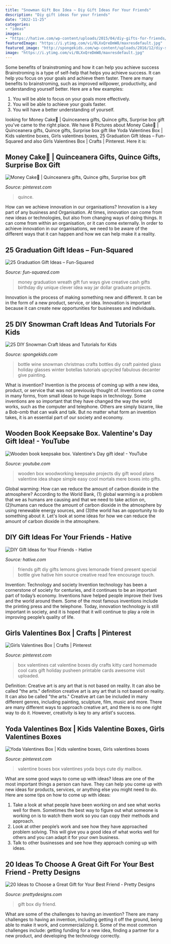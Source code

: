 ```yaml
---
title: "Snowman Gift Box Idea ~ Diy Gift Ideas For Your Friends"
description: "Diy gift ideas for your friends"
date: "2022-11-25"
categories:
- "ideas"
images:
- "https://hative.com/wp-content/uploads/2015/04/diy-gifts-for-friends/12-diy-gift-ideas-for-friends.jpg"
featuredImage: "https://i.ytimg.com/vi/0LXxQreDmW8/maxresdefault.jpg"
featured_image: "http://spongekids.com/wp-content/uploads/2016/12/diy-snowman/16-diy-snowman-crafts-for-kids.jpg"
image: "https://i.ytimg.com/vi/0LXxQreDmW8/maxresdefault.jpg"
---
```



Some benefits of brainstroming and how it can help you achieve success
Brainstroming is a type of self-help that helps you achieve success. It can help you focus on your goals and achieve them faster. There are many benefits to brainstroming, such as improved willpower, productivity, and understanding yourself better. Here are a few examples: 
1) You will be able to focus on your goals more effectively.
2) You will be able to achieve your goals faster.
3) You will have a better understanding of yourself.

	

		
looking for Money Cake🤑 | Quinceanera gifts, Quince gifts, Surprise box gift you've came to the right place. We have 8 Pictures about Money Cake🤑 | Quinceanera gifts, Quince gifts, Surprise box gift like Yoda Valentines Box | Kids valentine boxes, Girls valentines boxes, 25 Graduation Gift Ideas – Fun-Squared and also Girls Valentines Box | Crafts | Pinterest. Here it is:
		
    
## Money Cake🤑 | Quinceanera Gifts, Quince Gifts, Surprise Box Gift

<img loading=lazy src="https://i.pinimg.com/736x/c4/c1/e2/c4c1e216c3ce46eff260de1bea3e97a9.jpg" onerror="this.onerror=null;this.src='https://tse2.mm.bing.net/th?id=OIP.faQGlfKegTTAeqJLDLnRFwHaNK&amp;pid=15.1';" alt="Money Cake🤑 | Quinceanera gifts, Quince gifts, Surprise box gift">

_Source: pinterest.com_

>quince. 

	

How can we achieve innovation in our organisations?
Innovation is a key part of any business and Organisation. At times, innovation can come from new ideas or technologies, but also from changing ways of doing things. It can come from within an organisation, or it can come externally. In order to achieve innovation in our organisations, we need to be aware of the different ways that it can happen and how we can help make it a reality.

    
## 25 Graduation Gift Ideas – Fun-Squared

<img loading=lazy src="http://fun-squared.com/wp-content/uploads/2017/05/GradWreath.jpg" onerror="this.onerror=null;this.src='https://tse4.mm.bing.net/th?id=OIP.8ERIPmSt1jy2wlwWd8eCMwHaLD&amp;pid=15.1';" alt="25 Graduation Gift Ideas – Fun-Squared">

_Source: fun-squared.com_

>money graduation wreath gift fun ways give creative cash gifts birthday diy unique clever idea way jar dollar graduate projects. 

	

Innovation is the process of making something new and different. It can be in the form of a new product, service, or idea. Innovation is important because it can create new opportunities for businesses and individuals.

    
## 25 DIY Snowman Craft Ideas And Tutorials For Kids

<img loading=lazy src="http://spongekids.com/wp-content/uploads/2016/12/diy-snowman/16-diy-snowman-crafts-for-kids.jpg" onerror="this.onerror=null;this.src='https://tse2.mm.bing.net/th?id=OIP.eRwVTnvODtteZUDNbgwz9AHaRD&amp;pid=15.1';" alt="25 DIY Snowman Craft Ideas and Tutorials for Kids">

_Source: spongekids.com_

>bottle wine snowman christmas crafts bottles diy craft painted glass holiday glasses winter botellas tutorials upcycled fabulous decanter give painting. 

	

What is invention?
Invention is the process of coming up with a new idea, product, or service that was not previously thought of. Inventions can come in many forms, from small ideas to huge leaps in technology. Some inventions are so important that they have changed the way the world works, such as the computer and telephone. Others are simply bizarre, like a Bob-omb that can walk and talk. But no matter what form an invention takes, it is an essential part of our society and economy.

    
## Wooden Book Keepsake Box. Valentine&#039;s Day Gift Idea! - YouTube

<img loading=lazy src="https://i.ytimg.com/vi/0LXxQreDmW8/maxresdefault.jpg" onerror="this.onerror=null;this.src='https://tse1.mm.bing.net/th?id=OIP.yYi7EoNME4wAtlmlPeS9lAHaEK&amp;pid=15.1';" alt="Wooden book keepsake box. Valentine&#039;s Day gift idea! - YouTube">

_Source: youtube.com_

>wooden box woodworking keepsake projects diy gift wood plans valentine idea shape simple easy cool mortals mere boxes into gifts. 

	

Global warming: How can we reduce the amount of carbon dioxide in the atmosphere?
According to the World Bank, (1) global warming is a problem that we as humans are causing and that we need to take action on, (2)humans can reduce the amount of carbon dioxide in the atmosphere by using renewable energy sources, and (3)the world has an opportunity to do something about it. Let's look at some ideas for how we can reduce the amount of carbon dioxide in the atmosphere.

    
## DIY Gift Ideas For Your Friends - Hative

<img loading=lazy src="https://hative.com/wp-content/uploads/2015/04/diy-gifts-for-friends/12-diy-gift-ideas-for-friends.jpg" onerror="this.onerror=null;this.src='https://tse1.mm.bing.net/th?id=OIP.IsnBLM0mUxqOystWh_AMPgHaNi&amp;pid=15.1';" alt="DIY Gift Ideas for Your Friends - Hative">

_Source: hative.com_

>friends gift diy gifts lemons gives lemonade friend present special bottle give hative him source creative read few encourage touch. 

	

Invention: Technology and society
Invention technology has been a cornerstone of society for centuries, and it continues to be an important part of today’s economy. Inventions have helped people improve their lives and the world around them. Some of the most famous inventions include the printing press and the telephone. Today, innovation technology is still important in society, and it is hoped that it will continue to play a role in improving people’s quality of life.

    
## Girls Valentines Box | Crafts | Pinterest

<img loading=lazy src="https://s-media-cache-ak0.pinimg.com/736x/ba/f4/35/baf43559cd570fb8a2e6103d6a29449b--valentine-box-valentine-crafts.jpg" onerror="this.onerror=null;this.src='https://tse1.mm.bing.net/th?id=OIP.YcR5TUWdEaAyPjU_iXg3_QHaJ3&amp;pid=15.1';" alt="Girls Valentines Box | Crafts | Pinterest">

_Source: pinterest.com_

>box valentines cat valentine boxes diy crafts kitty card homemade cool cats gift holiday pusheen printable cards awesome visit uploaded. 

	

Definition: Creative art is any art that is not based on reality. It can also be called "the arts."
definition creative art is any art that is not based on reality. It can also be called "the arts." Creative art can be included in many different genres, including painting, sculpture, film, music and more. There are many different ways to approach creative art, and there is no one right way to do it. However, creativity is key to any artist's success.

    
## Yoda Valentines Box | Kids Valentine Boxes, Girls Valentines Boxes

<img loading=lazy src="https://i.pinimg.com/736x/ec/4e/c0/ec4ec0f1e5e52bfa021a5e00e9b75abc.jpg" onerror="this.onerror=null;this.src='https://tse3.mm.bing.net/th?id=OIP.sniDjSjC-EUXllG40MhyJgHaJ3&amp;pid=15.1';" alt="Yoda Valentines Box | Kids valentine boxes, Girls valentines boxes">

_Source: pinterest.com_

>valentine boxes box valentines yoda boys cute diy mailbox. 

	

What are some good ways to come up with ideas?
Ideas are one of the most important things a person can have. They can help you come up with new ideas for products, services, or anything else you might need to do. Here are some tips on how to come up with ideas: 
1. Take a look at what people have been working on and see what works well for them. Sometimes the best way to figure out what someone is working on is to watch them work so you can copy their methods and approach. 
2. Look at other people’s work and see how they have approached problem solving. This will give you a good idea of what works well for others and you can adapt it for your own business. 
3. Talk to other businesses and see how they approach coming up with ideas.

    
## 20 Ideas To Choose A Great Gift For Your Best Friend - Pretty Designs

<img loading=lazy src="https://www.prettydesigns.com/wp-content/uploads/2015/12/DIY-Gift-Box.jpg" onerror="this.onerror=null;this.src='https://tse4.mm.bing.net/th?id=OIP.9FCYdgX5K17ngnRTf1rrHAHaLH&amp;pid=15.1';" alt="20 Ideas to Choose a Great Gift for Your Best Friend - Pretty Designs">

_Source: prettydesigns.com_

>gift box diy friend. 

	

What are some of the challenges to having an invention?
There are many challenges to having an invention, including getting it off the ground, being able to make it work, and commercializing it. Some of the most common challenges include: getting funding for a new idea, finding a partner for a new product, and developing the technology correctly.

